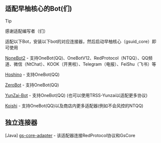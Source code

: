## 适配早柚核心的Bot(们)

> [!TIP]
>
> 感谢适配编写者（们）
>
> 适配以下Bot，安装以下bot的对应连接器，然后启动早柚核心（gsuid_core）即可使用

[NoneBot2](https://github.com/KimigaiiWuyi/GenshinUID/tree/v4-nonebot2) - 支持OneBot(QQ)、OneBotV12、RedProtocol（NTQQ）、QQ频道、微信（NtChat）、KOOK（开黑啦）、Telegram（电报）、FeiShu（飞书）等

[Hoshino](https://github.com/KimigaiiWuyi/GenshinUID/tree/v4-hoshino) - 支持OneBot(QQ)

[ZeroBot](https://github.com/RemKeeper/GSUID_Utils_ZeroBot) - 支持OneBot(QQ)

[YunZai-Bot](https://gitee.com/xiaoye12123/ws-plugin) - 支持OneBot(QQ) (也可以使用TRSS-Yunzai以适配更多协议)

[Koishi](https://github.com/GithubCin/gscore-adpater) - 支持OneBot(QQ)以及商店内更多适配器(例如不会风控的NTQQ)

## 独立连接器

[Java] [gs-core-adapter](https://gitee.com/WeekDragon/gs-core-adapter) - 该适配器连接RedProtocol协议和GsCore

